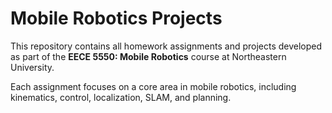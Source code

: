 # Mobile Robotics Projects

This repository contains all homework assignments and projects developed as part of the **EECE 5550: Mobile Robotics** course at Northeastern University.

Each assignment focuses on a core area in mobile robotics, including kinematics, control, localization, SLAM, and planning.
